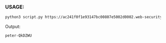 ### USAGE:
```bash
python3 script.py https://ac241f0f1e93147bc00807e5002d0002.web-security-academy.net/
```
Output:
```bash
peter-QkDZWU
```
